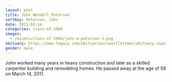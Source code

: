 ```yaml
---
layout: post
title: John Wendell Peterson
sortKey: Peterson, John
date: 2011-03-14
categories: class-of-1969
images:
  - /assets/class-of-1969/john-w-peterson-1.png
obituary: https://www.legacy.com/obituaries/seattletimes/obituary.aspx?n=John-Peterson&pid=149679176
gender: male
---
```

John worked many years in heavy construction and later as a skilled carpenter building and remodeling homes. He passed away at the age of 59 on March 14, 2011.
